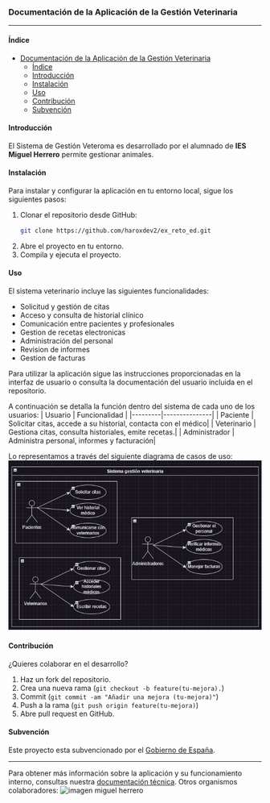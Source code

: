 ### Documentación de la Aplicación de la Gestión Veterinaria
---

#### Índice
- [Documentación de la Aplicación de la Gestión Veterinaria](#documentación-de-la-aplicación-de-la-gestión-veterinaria)
  - [Índice](#índice)
  - [Introducción](#introducción)
  - [Instalación](#instalación)
  - [Uso](#uso)
  - [Contribución](#contribución)
  - [Subvención](#subvención)

#### Introducción
El Sistema de Gestión Veteroma es desarrollado por el alumnado de **IES Miguel Herrero** permite gestionar animales. 

#### Instalación
Para instalar y configurar la aplicación en tu entorno local, sigue los siguientes pasos:
1. Clonar el repositorio desde GitHub:
   ```bash
   git clone https://github.com/haroxdev2/ex_reto_ed.git
   ```
2. Abre el proyecto en tu entorno.
3. Compila y ejecuta el proyecto.
#### Uso
El sistema veterinario incluye las siguientes funcionalidades:
- Solicitud y gestión de citas
- Acceso y consulta de historial clínico
- Comunicación entre pacientes y profesionales
- Gestion de recetas electronicas
- Administración del personal
- Revision de informes
- Gestion de facturas

Para utilizar la aplicación sigue las instrucciones proporcionadas en la interfaz de usuario o consulta la documentación del usuario incluida en el repositorio. 

A continuación se detalla la función dentro del sistema de cada uno de los usuarios:
| Usuario | Funcionalidad |
|---------|---------------|
| Paciente | Solicitar citas, accede a su historial, contacta con el médico|
| Veterinario | Gestiona citas, consulta historiales, emite recetas.|
| Administrador | Administra personal, informes y facturación|

Lo representamos a través del siguiente diagrama de casos de uso:
![Diagrama casos de uso](entornos/diagrama_casos_uso.png)

#### Contribución
¿Quieres colaborar en el desarrollo?
1. Haz un fork del repositorio.
2. Crea una nueva rama (`git checkout -b feature(tu-mejora).`)
3. Commit  (`git commit -am "Añadir una mejora (tu-mejora)"`)
4. Push a la rama (`git push origin feature(tu-mejora)`)
5. Abre pull request en GitHub.

#### Subvención
Este proyecto esta subvencionado por el [Gobierno de España](https://www.infosubvenciones.es/bdnstrans/GE/es/inicio).
***
Para obtener más información sobre la aplicación y su funcionamiento interno, consultas nuestra [documentación técnica](documentacion-tecnica.md).
Otros organismos colaboradores: 
![imagen miguel herrero](https://www.educantabria.es/documents/8911298/8913497/logoIESMHP.png)